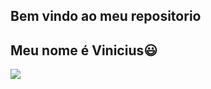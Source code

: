 ## Bem vindo ao meu repositorio

## Meu nome é Vinicius😃

![](https://media1.tenor.com/m/g9WRGLK3JSwAAAAd/dog-happy-dog.gif)
